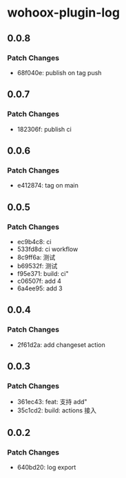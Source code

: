 # wohoox-plugin-log

## 0.0.8

### Patch Changes

- 68f040e: publish on tag push

## 0.0.7

### Patch Changes

- 182306f: publish ci

## 0.0.6

### Patch Changes

- e412874: tag on main

## 0.0.5

### Patch Changes

- ec9b4c8: ci
- 533fd8d: ci workflow
- 8c9ff6a: 测试
- b69532f: 测试
- f95e371: build: ci"
- c06507f: add 4
- 6a4ee95: add 3

## 0.0.4

### Patch Changes

- 2f61d2a: add changeset action

## 0.0.3

### Patch Changes

- 361ec43: feat: 支持 add"
- 35c1cd2: build: actions 接入

## 0.0.2

### Patch Changes

- 640bd20: log export

